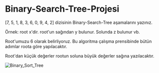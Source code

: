 # Binary-Search-Tree-Projesi

[7, 5, 1, 8, 3, 6, 0, 9, 4, 2] dizisinin Binary-Search-Tree aşamalarını yazınız.

Örnek: root x'dir. root'un sağından y bulunur. Solunda z bulunur vb.

Root'umuzu 6 olarak belirliyoruz. Bu algoritma çalışma prensibinde bütün adımlar roota göre yapılacaktır. 

Root'dan küçük değerler rootun soluna büyük değerler sağına yazılacaktır.

![Binary_Sort_Tree](https://user-images.githubusercontent.com/119735918/206183012-da2ba558-8de0-4638-8a0e-4aef1e7f91e1.png)
